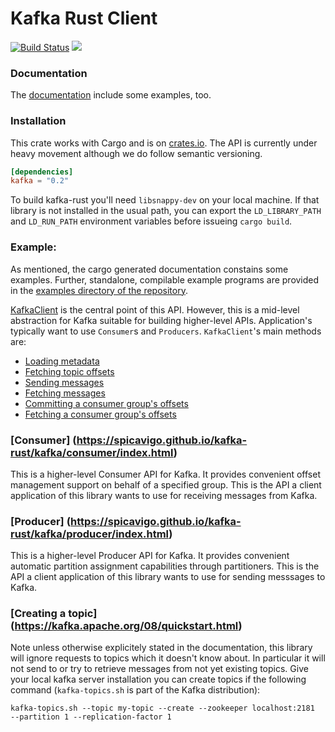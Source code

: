# Kafka Rust Client

[![Build Status](https://travis-ci.org/spicavigo/kafka-rust.svg?branch=master)](https://travis-ci.org/spicavigo/kafka-rust) [![](http://meritbadge.herokuapp.com/kafka)](https://crates.io/crates/kafka)

### Documentation

The [documentation](https://spicavigo.github.io/kafka-rust/) include
some examples, too.


### Installation

This crate works with Cargo and is on
[crates.io](https://crates.io/crates/kafka).  The API is currently
under heavy movement although we do follow semantic versioning.

```toml
[dependencies]
kafka = "0.2"
```

To build kafka-rust you'll need `libsnappy-dev` on your local
machine. If that library is not installed in the usual path, you can
export the `LD_LIBRARY_PATH` and `LD_RUN_PATH` environment variables
before issueing `cargo build`.


### Example:

As mentioned, the cargo generated documentation constains some
examples.  Further, standalone, compilable example programs are
provided in the [examples directory of the
repository](https://github.com/spicavigo/kafka-rust/tree/master/examples).

[KafkaClient](https://spicavigo.github.io/kafka-rust/kafka/client/struct.KafkaClient.html)
is the central point of this API.  However, this is a mid-level
abstraction for Kafka suitable for building higher-level APIs.
Application's typically want to use `Consumer`s and
`Producers`. `KafkaClient`'s main methods are:

* [Loading metadata](https://spicavigo.github.io/kafka-rust/kafka/client/struct.KafkaClient.html#method.load_metadata_all)
* [Fetching topic offsets](https://spicavigo.github.io/kafka-rust/kafka/client/struct.KafkaClient.html#method.fetch_offsets)
* [Sending messages](https://spicavigo.github.io/kafka-rust/kafka/client/struct.KafkaClient.html#method.produce_messages)
* [Fetching messages](https://spicavigo.github.io/kafka-rust/kafka/client/struct.KafkaClient.html#method.fetch_messages)
* [Committing a consumer group's offsets](https://spicavigo.github.io/kafka-rust/kafka/client/struct.KafkaClient.html#method.commit_offsets)
* [Fetching a consumer group's offsets](https://spicavigo.github.io/kafka-rust/kafka/client/struct.KafkaClient.html#method.fetch_group_topics_offset)


### [Consumer] (https://spicavigo.github.io/kafka-rust/kafka/consumer/index.html)

This is a higher-level Consumer API for Kafka.  It provides convenient
offset management support on behalf of a specified group.  This is the
API a client application of this library wants to use for receiving
messages from Kafka.


### [Producer] (https://spicavigo.github.io/kafka-rust/kafka/producer/index.html)

This is a higher-level Producer API for Kafka.  It provides convenient
automatic partition assignment capabilities through partitioners.
This is the API a client application of this library wants to use for
sending messsages to Kafka.


### [Creating a topic] (https://kafka.apache.org/08/quickstart.html)

Note unless otherwise explicitely stated in the documentation, this
library will ignore requests to topics which it doesn't know about. In
particular it will not send to or try to retrieve messages from not
yet existing topics.  Give your local kafka server installation you
can create topics if the following command (`kafka-topics.sh` is part
of the Kafka distribution):

```
kafka-topics.sh --topic my-topic --create --zookeeper localhost:2181  --partition 1 --replication-factor 1
```
